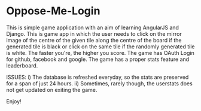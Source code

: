 # Oppose-Me-Login
This is simple game application with an aim of learning AngularJS and Django.
This is game app in which the user needs to click on the mirror image of the centre of the given tile along the centre of the board if the generated tile is black or click on the same tile if the randomly generated tile is white. The faster you're, the higher you score.
The game has OAuth Login for github, facebook and google.
The game has a proper stats feature and leaderboard.

ISSUES:
i) The database is refreshed everyday, so the stats are preserved for a span of just 24 hours.
ii) Sometimes, rarely though, the userstats does not get updated on exiting the game.

Enjoy!
